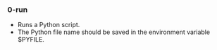 ### 0-run
- Runs a Python script.
- The Python file name should be saved in the environment variable $PYFILE.
